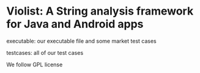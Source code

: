 # Violist: A String analysis framework for Java and Android apps

executable: our executable file and some market test cases

testcases: all of our test cases

We follow GPL license

